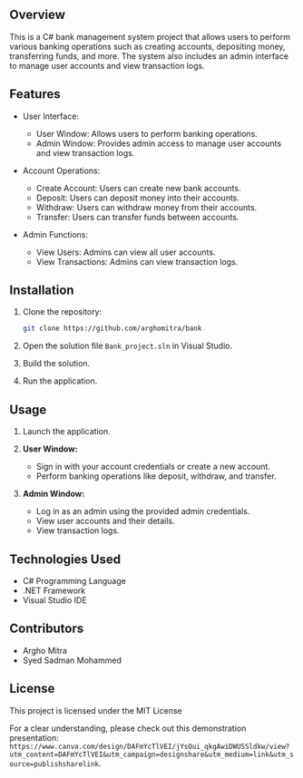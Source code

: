 
## Overview

This is a C# bank management system project that allows users to perform various banking operations such as creating accounts, depositing money, transferring funds, and more. The system also includes an admin interface to manage user accounts and view transaction logs.

## Features

- User Interface:
  - User Window: Allows users to perform banking operations.
  - Admin Window: Provides admin access to manage user accounts and view transaction logs.

- Account Operations:
  - Create Account: Users can create new bank accounts.
  - Deposit: Users can deposit money into their accounts.
  - Withdraw: Users can withdraw money from their accounts.
  - Transfer: Users can transfer funds between accounts.

- Admin Functions:
  - View Users: Admins can view all user accounts.
  - View Transactions: Admins can view transaction logs.

## Installation

1. Clone the repository:

    ```bash
    git clone https://github.com/arghomitra/bank
    ```

2. Open the solution file `Bank_project.sln` in Visual Studio.

3. Build the solution.

4. Run the application.

## Usage

1. Launch the application.

2. **User Window:**
   - Sign in with your account credentials or create a new account.
   - Perform banking operations like deposit, withdraw, and transfer.

3. **Admin Window:**
   - Log in as an admin using the provided admin credentials.
   - View user accounts and their details.
   - View transaction logs.

## Technologies Used

- C# Programming Language
- .NET Framework
- Visual Studio IDE

## Contributors

- Argho Mitra
- Syed Sadman Mohammed

## License

This project is licensed under the MIT License 

For a clear understanding, please check out this demonstration presentation: `https://www.canva.com/design/DAFmYcTlVEI/jYsOui_qkgAwiDWUSSldkw/view?utm_content=DAFmYcTlVEI&utm_campaign=designshare&utm_medium=link&utm_source=publishsharelink`.

